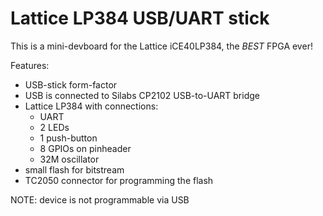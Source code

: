 <!-- vim: tw=72 fo+=a
-->

Lattice LP384 USB/UART stick
============================

This is a mini-devboard for the Lattice iCE40LP384, the *BEST* FPGA ever!

Features:
- USB-stick form-factor
- USB is connected to Silabs CP2102 USB-to-UART bridge
- Lattice LP384 with connections:
  - UART
  - 2 LEDs
  - 1 push-button
  - 8 GPIOs on pinheader
  - 32M oscillator
- small flash for bitstream
- TC2050 connector for programming the flash

NOTE: device is not programmable via USB

